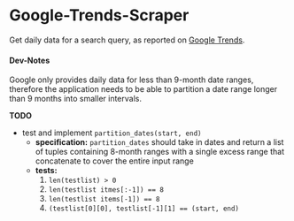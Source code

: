 # Google-Trends-Scraper

Get daily data for a search query, as reported on
[Google Trends](https://www.google.com/trends/).

#### Dev-Notes

Google only provides daily data for less than 9-month date ranges, 
therefore the application needs to be able to partition a date range longer
than 9 months into smaller intervals.

**TODO**

- test and implement `partition_dates(start, end)`
	- **specification:** `partition_dates` should take in dates and return
a list of tuples containing 8-month ranges with a single excess range that
concatenate to cover the entire input range
	- **tests:** 
		1. `len(testlist) > 0`
		2. `len(testlist itmes[:-1]) == 8`
		3. `len(testlist items[-1]) == 8`
		4. `(testlist[0][0], testlist[-1][1] == (start, end)`

